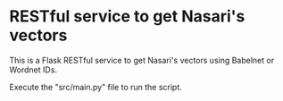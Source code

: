 # RESTful service to get Nasari's vectors
This is a Flask RESTful service to get Nasari's vectors using Babelnet or Wordnet IDs.

Execute the "src/main.py" file to run the script.
